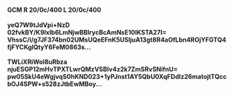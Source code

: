 #### GCM R 20/0c/400 L 20/0c/400
**yeQ7W9tJdVpi+NzD**<br/>**02fvkBY/K9lxIb6LmNjwBBlrycBcAmNsE10lKSTA27I=**<br/>**VhssC/i/g7JF374bn02UMsUQeEFnK5USljuA13gt8R4aOfLbn4ROjYFGTQ4fjFYCKglQtyY6FeM0863s...**<br/><br/>
**TWLiXRiWoI8uRbza**<br/>**njuESGP12mHvTPXTLwrQMzVSBIv4z2k7ZmSRvSNifnU=**<br/>**pw05SkU4eWgjvqS0hKND023+1yPJnst1AY5QbU0XqFDdIz26matojtTQccbOJ4SPW+s528zJtbEwMBoy...**